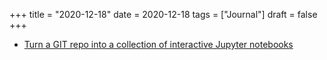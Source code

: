 +++
title = "2020-12-18"
date = 2020-12-18
tags = ["Journal"]
draft = false
+++

-   [Turn a GIT repo into a collection of interactive Jupyter notebooks](https://mybinder.org/)